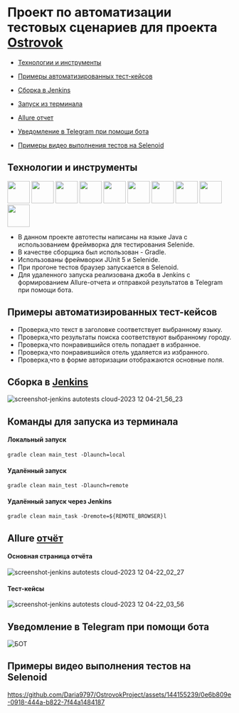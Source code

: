 # Проект по автоматизации тестовых сценариев для проекта [Ostrovok](https://ostrovok.ru/?sid=40b40bd9-971f-4c4c-9ef7-eede8c5bfe63)

* [Технологии и инструменты](https://github.com/Daria9797/OstrovokProject#-Технологии-и-инструменты)

* [Примеры автоматизированных тест-кейсов](https://github.com/Daria9797/OstrovokProject#-Примеры-автоматизированных-тест-кейсов)

* [Сборка в Jenkins](https://github.com/Daria9797/OstrovokProject#-Сборка-в-Jenkins)

* [Запуск из терминала](https://github.com/Daria9797/OstrovokProject#-Запуск-из-терминала)

* [Allure отчет](https://github.com/Daria9797/OstrovokProject#-Allure-отчёт)

* [Уведомление в Telegram при помощи бота](https://github.com/Daria9797/OstrovokProject#-Уведомление-в-Telegram-при-помощи-бота)

* [Примеры видео выполнения тестов на Selenoid](https://github.com/Daria9797/OstrovokProject#-Примеры-видео-выполнения-тестов-на-Selenoid)


## Технологии и инструменты
  <img src="https://github.com/Daria9797/OstrovokProject/assets/144155239/9e6efbe3-c826-4e98-b8f2-1ed47f1da821" width="50" height="50">
  <img src="https://github.com/Daria9797/OstrovokProject/assets/144155239/32d8e471-d656-4027-8f98-67a7f2579888" width="50" height="50">
  <img src="https://github.com/Daria9797/OstrovokProject/assets/144155239/4096b480-e2ab-4e97-9b28-04ed54c57ab4" width="50" height="50">
  <img src="https://github.com/Daria9797/OstrovokProject/assets/144155239/e670675e-f23f-4cb5-a4c9-c36e738a66d9" width="50" height="50">
  <img src="https://github.com/Daria9797/OstrovokProject/assets/144155239/257c193e-b4fd-43a4-9f9c-a7f8e6ed075d" width="50" height="50">
  <img src="https://github.com/Daria9797/OstrovokProject/assets/144155239/5e60da17-5937-4d4b-a066-5e740af7df7d" width="50" height="50">
  <img src="https://github.com/Daria9797/OstrovokProject/assets/144155239/a9470fe5-9020-46ab-a56a-1c3f99fce666" width="50" height="50">
  <img src="https://github.com/Daria9797/OstrovokProject/assets/144155239/a36ade4e-6eae-455a-9fee-585a6df48023" width="50" height="50">
  <img src="https://github.com/Daria9797/OstrovokProject/assets/144155239/74e08cf5-a7b6-4fd8-9f6f-8d9f47b01cf2" width="50" height="50">
  <img src="https://github.com/Daria9797/OstrovokProject/assets/144155239/e666815c-6f07-44e9-8a26-dd7d5bd31a24" width="50" height="50">


* В данном проекте автотесты написаны на языке Java с использованием фреймворка для тестирования Selenide.
* В качестве сборщика был использован - Gradle.
* Использованы фреймворки JUnit 5 и Selenide.
* При прогоне тестов браузер запускается в Selenoid.
* Для удаленного запуска реализована джоба в Jenkins с формированием Allure-отчета и отправкой результатов в Telegram при помощи бота.

## Примеры автоматизированных тест-кейсов

* Проверка,что текст в заголовке соответствует выбранному языку.
* Проверка,что результаты поиска соответствуют выбранному городу.
* Проверка,что понравившийся отель попадает в избранное.
* Проверка,что понравившийся отель удаляется из избранного.
* Проверка,что в форме авторизации отображаются основные поля.

## Сборка в [Jenkins](https://jenkins.autotests.cloud/job/022-unit17-KuteinikovaDF/)
![screenshot-jenkins autotests cloud-2023 12 04-21_56_23](https://github.com/Daria9797/OstrovokProject/assets/144155239/f884862d-6429-4c3a-8a88-618deaf157a0)

## Команды для запуска из терминала
#### Локальный запуск
``` gradle clean main_test -Dlaunch=local ```

#### Удалённый запуск
``` gradle clean main_test -Dlaunch=remote ```

#### Удалённый запуск через Jenkins
``` gradle clean main_task -Dremote=${REMOTE_BROWSER}l ```

## Allure [отчёт](https://jenkins.autotests.cloud/job/022-unit17-KuteinikovaDF/11/allure/)

#### Основная страница отчёта
![screenshot-jenkins autotests cloud-2023 12 04-22_02_27](https://github.com/Daria9797/OstrovokProject/assets/144155239/8507b369-2573-492f-b548-e9b939337a44)

#### Тест-кейсы
![screenshot-jenkins autotests cloud-2023 12 04-22_03_56](https://github.com/Daria9797/OstrovokProject/assets/144155239/3abceab4-dd58-4274-9ba5-2d4330746e89)

## Уведомление в Telegram при помощи бота

![БОТ](https://github.com/Daria9797/OstrovokProject/assets/144155239/f5e39b74-6892-4cbe-9658-1ff527af7f05)

## Примеры видео выполнения тестов на Selenoid


https://github.com/Daria9797/OstrovokProject/assets/144155239/0e6b809e-0918-444a-b822-7f44a1484187








